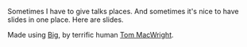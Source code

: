 Sometimes I have to give talks places. And sometimes it's nice to have slides in one place. Here are slides.

Made using [Big](http://github.com/tmcw/big), by terrific human [Tom MacWright](http://macwright.org).